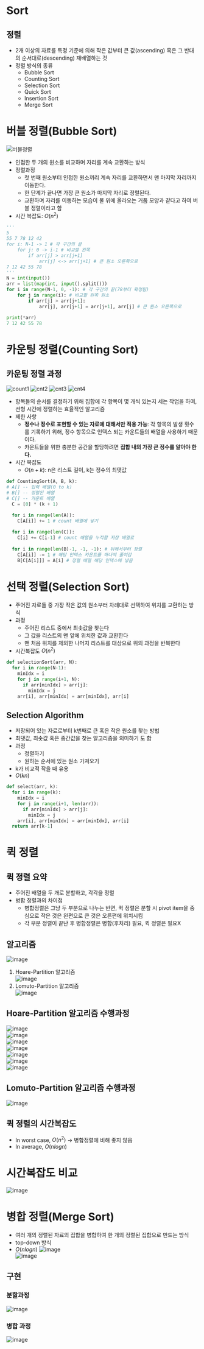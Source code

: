 # Sort
## 정렬
- 2개 이상의 자료를 특정 기준에 의해 작은 값부터 큰 값(ascending) 혹은 그 반대의 순서대로(descending) 재배열하는 것
- 정렬 방식의 종류
  - Bubble Sort
  - Counting Sort
  - Selection Sort
  - Quick Sort
  - Insertion Sort
  - Merge Sort

# 버블 정렬(Bubble Sort)
![버블정렬](https://user-images.githubusercontent.com/108309396/216204091-3d5a0582-01bf-4e5d-98be-dbf5f8589be9.png)
- 인접한 두 개의 원소를 비교하며 자리를 계속 교환하는 방식
- 정렬과정
  - 첫 번째 원소부터 인접한 원소끼리 계속 자리를 교환하면서 맨 마지막 자리까지 이동한다.
  - 한 단계가 끝나면 가장 큰 원소가 마지막 자리로 정렬된다.
  - 교환하며 자리를 이동하는 모습이 물 위에 올라오는 거품 모양과 같다고 하여 버블 정렬이라고 함
- 시간 복잡도: $O(n^2)$  
```python
'''
5
55 7 78 12 42
for i: N-1 -> 1 # 각 구간의 끝
    for j: 0 -> i-1 # 비교할 왼쪽
        if arr[j] > arr[j+1]
            arr[j] <-> arr[j+1] # 큰 원소 오른쪽으로
7 12 42 55 78
'''
N = int(input())
arr = list(map(int, input().split()))
for i in range(N-1, 0, -1): # 각 구간의 끝(78부터 확정됨)
    for j in range(i): # 비교할 왼쪽 원소
        if arr[j] > arr[j+1]:
            arr[j], arr[j+1] = arr[j+1], arr[j] # 큰 원소 오른쪽으로

print(*arr)
7 12 42 55 78
```

# 카운팅 정렬(Counting Sort)
## 카운팅 정렬 과정
![count1](https://user-images.githubusercontent.com/108309396/216209161-8da8d33a-48f7-46d3-84eb-a0741b9ce214.png)
![cnt2](https://user-images.githubusercontent.com/108309396/216209163-915e5098-3be8-44a1-be0d-bcf7e3c212a3.png)
![cnt3](https://user-images.githubusercontent.com/108309396/216209166-14964c75-47ec-435e-b554-8a856497e9db.png)
![cnt4](https://user-images.githubusercontent.com/108309396/216209170-82079505-5c6d-466a-923d-4678e7bd4b78.png)  
- 항목들의 순서를 결정하기 위해 집합에 각 항목이 몇 개씩 있는지 세는 작업을 하여, 선형 시간에 정렬하는 효율적인 알고리즘
- 제한 사항
  - **정수나 정수로 표현할 수 있는 자료에 대해서만 적용 가능**: 각 항목의 발생 횟수를 기록하기 위해, 정수 항목으로 인덱스 되는 카운트들의 배열을 사용하기 때문이다.
  - 카운트들을 위한 충분한 공간을 할당하려면 **집합 내의 가장 큰 정수를 알아야 한다.**
- 시간 복잡도
  - $O(n+k)$: n은 리스트 길이, k는 정수의 최댓값
```python
def CountingSort(A, B, k):
# A[] -- 입력 배열(0 to k)
# B[] -- 정렬된 배열
# C[] -- 카운트 배열
  C = [0] * (k + 1)

  for i in range(len(A)):
    C[A[i]] += 1 # count 배열에 넣기
  
  for i in range(len(C)):
    C[i] += C[i-1] # count 배열을 누적합 저장 배열로
  
  for i in range(len(B)-1, -1, -1): # 뒤에서부터 정렬
    C[A[i]] -= 1 # 해당 인덱스 카운트를 하나씩 줄여감 
    B[C[A[i]]] = A[i] # 정렬 배열 해당 인덱스에 넣음
```

# 선택 정렬(Selection Sort)
- 주어진 자료들 중 가장 작은 값의 원소부터 차례대로 선택하여 위치를 교환하는 방식
- 과정
  - 주어진 리스트 중에서 최솟값을 찾는다
  - 그 값을 리스트의 맨 앞에 위치한 값과 교환한다
  - 맨 처음 위치를 제외한 나머지 리스트를 대상으로 위의 과정을 반복한다
- 시간복잡도 $O(n^2)$ 
```python
def selectionSort(arr, N):
  for i in range(N-1):
    minIdx = i
    for j in range(i+1, N):
      if arr[minIdx] > arr[j]:
        minIdx = j
    arr[i], arr[minIdx] = arr[minIdx], arr[i]
``` 

## Selection Algorithm
- 저장되어 있는 자료로부터 k번째로 큰 혹은 작은 원소를 찾는 방법
- 최댓값, 최솟값 혹은 중간값을 찾는 알고리즘을 의미하기 도 함
- 과정
  - 정렬하기
  - 원하는 순서에 있는 원소 가져오기
- k가 비교적 작을 때 유용 
- $O(kn)$  
```python
def select(arr, k):
  for i in range(k):
    minIdx = i
    for j in range(i+1, len(arr)):
      if arr[minIdx] > arr[j]:
        minIdx = j
    arr[i], arr[minIdx] = arr[minIdx], arr[i]
  return arr[k-1]
``` 

# 퀵 정렬
## 퀵 정렬 요약
- 주어진 배열을 두 개로 분할하고, 각각을 정렬
- 병합 정렬과의 차이점
  - 병합정렬은 그냥 두 부분으로 나누는 반면, 퀵 정렬은 분할 시 pivot item을 중심으로 작은 것은 왼편으로 큰 것은 오른편에 위치시킴
  - 각 부분 정렬이 끝난 후 병합정렬은 병합(후처리) 필요, 퀵 정렬은 필요X

## 알고리즘
![image](https://user-images.githubusercontent.com/108309396/228694260-3455b1a8-d58d-41b2-af99-0179059b820c.png)    
1. Hoare-Partition 알고리즘  
![image](https://user-images.githubusercontent.com/108309396/228694362-cc779300-8083-4d35-92d9-fba6ff5e4eb9.png)
2. Lomuto-Partition 알고리즘  
![image](https://user-images.githubusercontent.com/108309396/228694795-eaa33ace-d590-4e4b-ad0a-c5e29eaf892d.png)


## Hoare-Partition 알고리즘 수행과정
![image](https://user-images.githubusercontent.com/108309396/228694401-a6c12482-413b-4425-a40f-d0bf3aa31329.png)  
![image](https://user-images.githubusercontent.com/108309396/228694426-3d4b21d0-48dd-489d-ae7f-75a08e037d51.png)  
![image](https://user-images.githubusercontent.com/108309396/228694564-5a7ca1d6-a905-4bc5-9197-3f3a2ce391fb.png)    
![image](https://user-images.githubusercontent.com/108309396/228694618-d4e5ba48-af0b-430b-b7a8-d62090402cd4.png)  
![image](https://user-images.githubusercontent.com/108309396/228694653-7f410165-6bab-4f0e-a3b9-de03106f1e48.png)  
![image](https://user-images.githubusercontent.com/108309396/228694681-9e8d5a01-bbfc-4df1-98aa-33bb92809dd8.png)  
![image](https://user-images.githubusercontent.com/108309396/228694719-2bb0a358-f20b-4907-8d27-9c804101ffdb.png)  

## Lomuto-Partition 알고리즘 수행과정
![image](https://user-images.githubusercontent.com/108309396/228694831-f6b88f94-cf18-4bc2-9a4b-6adae2e52883.png)  

## 퀵 정렬의 시간복잡도
- In worst case, $O(n^2)$ &rarr; 병합정렬에 비해 좋지 않음
- In average, $O(nlogn)$


# 시간복잡도 비교
![image](https://user-images.githubusercontent.com/108309396/216209392-a2834b9b-be09-47c4-be08-e23cb3f8f049.png)


# 병합 정렬(Merge Sort)
- 여러 개의 정렬된 자료의 집합을 병합하여 한 개의 정렬된 집합으로 만드는 방식
- top-down 방식
- $O(nlogn)$
![image](https://user-images.githubusercontent.com/108309396/228403475-e49ff7a0-2dab-4d6d-9e08-eaf037083457.png)  
![image](https://user-images.githubusercontent.com/108309396/228403510-b50f4ad7-49db-4630-853b-a71b3eb216f7.png)  

## 구현
### 분할과정
![image](https://user-images.githubusercontent.com/108309396/228403742-d63bdb54-9345-40f7-a5e4-177d281eff93.png)  

### 병합 과정
![image](https://user-images.githubusercontent.com/108309396/228701942-a1f8d8d2-48c9-4a23-8bc0-a5442cabb827.png)